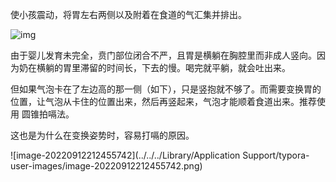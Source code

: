  

使小孩震动，将胃左右两侧以及附着在食道的气汇集并排出。

![img](https://zk4bucket.oss-cn-beijing.aliyuncs.com/uPic/1661524589227-5b22921f-1010-42a7-a4c4-a4b9371ecc7e-20220912212434160.png)

由于婴儿发育未完全，贲门部位闭合不严，且胃是横躺在胸腔里而非成人竖向。因为奶在横躺的胃里滞留的时间长，下去的慢。喝完就平躺，就会吐出来。

但如果气泡卡在了左边高的那一侧（如下），只是竖抱就不够了。而需要变换胃的位置，让气泡从卡住的位置出来，然后再竖起来，气泡才能顺着食道出来。推荐使用 圆锥拍嗝法。

这也是为什么在变换姿势时，容易打嗝的原因。

![image-20220912212455742](../../../Library/Application Support/typora-user-images/image-20220912212455742.png)



